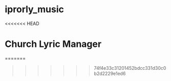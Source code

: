 # iprorly_music
<<<<<<< HEAD
# Church Lyric Manager
=======
>>>>>>> 74f4e33c31201452bdcc331d30c0b2d2229e1ed6
